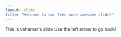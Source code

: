 ```yaml
---
layout: slide
title: "Welcome to our Even more awesome slide!"
---
```

This is vehamar's slide
Use the left arrow to go back!
